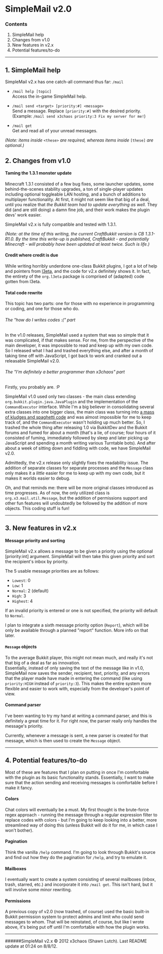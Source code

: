 # SimpleMail v2.0  

### Contents  
1. SimpleMail help
2. Changes from v1.0  
3. New features in v2.x  
4. Potential features/to-do  

***

## 1. SimpleMail help

SimpleMail v2.x has one catch-all command thus far: `/mail`  

- `/mail help [topic]`  
    Access the in-game SimpleMail help.

- `/mail send <target> [priority:#] <message>`  
    Send a message. Replace `[priority:#]` with the desired priority.  
    (Example: `/mail send x3chaos priority:3 Fix my server for me!`)

- `/mail get`  
    Get and read all of your unread messages.

_(Note: items inside_ `<these>` _are required, whereas items inside_ `[these]` _are optional.)_    

## 2. Changes from v1.0

#### Taming the 1.3.1 monster update

Minecraft 1.3.1 consisted of a few bug fixes, some launcher updates, some behind-the-scenes stability upgrades, a ton of single-player updates including optional toggleable LAN hosting, and a bunch of additions to multiplayer functionality. At first, it might not seem like that big of a deal, until you realize that _the Bukkit team had to update everything as well_. They did (and are still doing) a damn fine job, and their work makes the plugin devs' work easier. 

SimpleMail v2.x is fully compatible and tested with 1.3.1.

_(Note: at the time of this writing, the current CraftBukkit version is CB 1.3.1-R1.0. By the time this write-up is published, CraftBukkit - and potentially Minecraft - will probably have been updated at least twice. Such is life.)_

#### Credit where credit is due

While writing horribly underdone one-class Bukkit plugins, I got a lot of help and pointers from [l3eta][1], and the code for v2.x definitely shows it. In fact, the entirety of the ``org.l3eta`` package is comprised of (adapted) code gotten from l3eta.

#### Total code rewrite  

This topic has two parts: one for those with no experience in programming or coding, and one for those who do.

###### The "how do I writes codes :(" part  

In the v1.0 releases, SimpleMail used a system that was so simple that it was complicated, if that makes sense. For me, from the perspective of the main developer, it was impossible to read and keep up with my own code. So I released what I had and trashed everything else, and after a month of taking time off with JavaScript, I got back to work and cranked out a releasable SimpleMail v2.0.

###### The "I'm definitely a better programmer than x3chaos" part  

Firstly, you probably are. :P

SimpleMail v1.0 used only two classes - the main class extending `org.bukkit.plugin.java.JavaPlugin` and the implementation of the `CommandExecutor` interface. While I'm a big believer in consolidating several extra classes into one bigger class, the main class was turning into [a mass of kludges and spaghetti code][2] and was almost impossible for me to keep track of, and the `CommandExecutor` wasn't holding up much better. So, I trashed the whole thing after releasing 1.0 via BukkitDev and the Bukkit forums and fumed for about a month (that's a lie, of course; four hours of it consisted of fuming, immediately followed by sleep and later picking up JavaScript and spending a month writing various Turntable bots). And after about a week of sitting down and fiddling with code, we have SimpleMail v2.0.

Admittedly, the v2.x release only slightly fixes the readability issue. The addition of separate classes for separate processes and the `Message` class only makes it a _little_ easier for me to keep up with my own code, but it makes it worlds easier to debug.  

Oh, and that reminds me: there will be more original classes introduced as time progresses. As of now, the only utilized class is `org.x3.mail.util.Message`, but the addition of permissions support and other fun features will undoubtedly be followed by the addition of more objects. This coding stuff is fun!

***

## 3. New features in v2.x

#### Message priority and sorting

SimpleMail v2.x allows a message to be given a priority using the optional [priority:int] argument. SimpleMail will then take this given priority and sort the recipient's inbox by priority.  

The 5 usable message priorities are as follows:

- `Lowest`: 0
- `Low`: 1
- `Normal`: 2 (default)
- `High`: 3
- `Highest`: 4

If an invalid priority is entered or one is not specified, the priority will default to `Normal`.

I plan to integrate a sixth message priority option (`Report`), which will be only be available through a planned "report" function. More info on that later.

#### `Message` objects

To the average Bukkit player, this might not mean much, and really it's not that big of a deal as far as innovation.  
Essentially, instead of only saving the text of the message like in v1.0, SimpleMail now saves the sender, recipient, text, priority, and any errors that the player made have made in entering the command (like using `priority:HIGH` instead of `priority:3`). This makes the entire system more flexible and easier to work with, especially from the developer's point of view.

#### Command parser

I've been wanting to try my hand at writing a command parser, and this is definitely a great time for it. For right now, the parser really only handles the message's priority.  

Currently, whenever a message is sent, a new parser is created for that message, which is then used to create the `Message` object.

***

## 4. Potential features/to-do

Most of these are features that I plan on putting in once I'm comfortable with the plugin as its basic functionality stands. Essentially, I want to make sure that the action sending and receiving messages is comfortable before I make it fancy.

#### Colors

Chat colors will eventually be a must. My first thought is the brute-force regex approach - running the message through a regular expression filter to replace codes with colors - but I'm going to keep looking into a better, more streamlined way of doing this (unless Bukkit will do it for me, in which case I won't bother).

#### Pagination

Think the vanilla `/help` command. I'm going to look through Bukkit's source and find out how they do the pagination for `/help`, and try to emulate it.

#### Mailboxes

I eventually want to create a system consisting of several mailboxes (inbox, trash, starred, etc.) and incorporate it into `/mail get`. This isn't hard, but it will involve some minor rewriting.  

#### Permissions

A previous copy of v2.0 (now trashed, of course) used the basic built-in Bukkit permission system to protect admins and limit who could send messages to whom. That will be reinstated, of course, but like I wrote above, it's being put off until I'm comfortable with how the plugin works.

***

######SimpleMail v2.x &copy; 2012 x3chaos (Shawn Lutch). Last README update at 01:24 on 8/8/12.

[1]: http://github.com/l3eta
[2]: http://www.xkcd.com/844